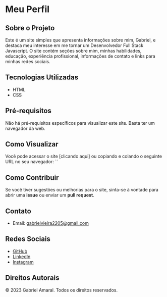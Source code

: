 # Meu Perfil

## Sobre o Projeto
Este é um site simples que apresenta informações sobre mim, Gabriel, e destaca meu interesse em me tornar um Desenvolvedor Full Stack Javascript. O site contém seções sobre mim, minhas habilidades, educação, experiência profissional, informações de contato e links para minhas redes sociais.

## Tecnologias Utilizadas
- HTML
- CSS

## Pré-requisitos
Não há pré-requisitos específicos para visualizar este site. Basta ter um navegador da web.

## Como Visualizar
Você pode acessar o site [clicando aqui] ou copiando e colando o seguinte URL no seu navegador: ``

## Como Contribuir
Se você tiver sugestões ou melhorias para o site, sinta-se à vontade para abrir uma **issue** ou enviar um **pull request**.

## Contato
- Email: [gabrielvieira2205@gmail.com](mailto:gabrielvieira2205@gmail.com)

## Redes Sociais
- [GitHub](https://github.com/Gaabriel22)
- [LinkedIn](https://www.linkedin.com/in/gabrielamaral22/)
- [Instagram](https://www.instagram.com/gabrieel.amaraal/?theme=dark)

## Direitos Autorais
&copy; 2023 Gabriel Amaral. Todos os direitos reservados.
